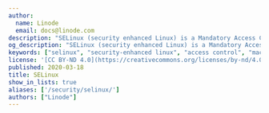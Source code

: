 ```yaml
---
author:
  name: Linode
  email: docs@linode.com
description: "SELinux (security enhanced Linux) is a Mandatory Access Control (MAC) system that adds extra security mechanisms to your system. It exists as a set of kernel modifications and user-space utilities that are added onto a Linux distributions."
og_description: "SELinux (security enhanced Linux) is a Mandatory Access Control (MAC) system that adds extra security mechanisms to your system. It exists as a set of kernel modifications and user-space utilities that are added onto a Linux distribution."
keywords: ["selinux", "security-enhanced linux", "access control", "mac"]
license: '[CC BY-ND 4.0](https://creativecommons.org/licenses/by-nd/4.0)'
published: 2020-03-18
title: SELinux
show_in_lists: true
aliases: ['/security/selinux/']
authors: ["Linode"]
---
```



